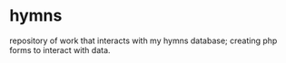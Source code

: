 hymns
=====

repository of work that interacts with my hymns database; creating php forms to interact with data.